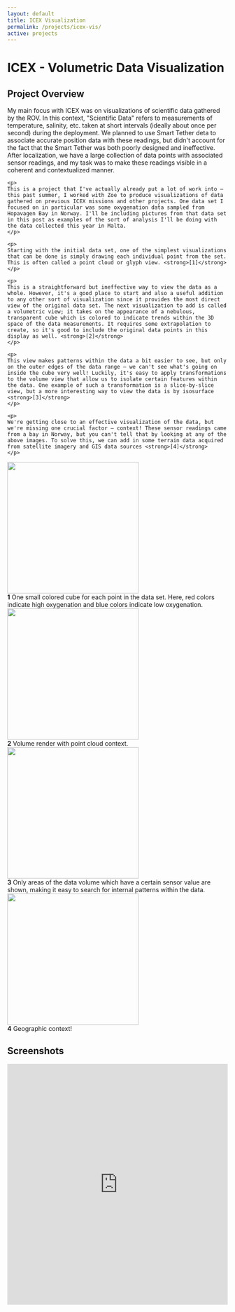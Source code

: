 ```yaml
---
layout: default
title: ICEX Visualization
permalink: /projects/icex-vis/
active: projects
---
```



<h1>ICEX - Volumetric Data Visualization</h1>

<h2>Project Overview</h2>
<div class="row">
  <div class="col-sm-6">
    <p>
    My main focus with ICEX was on visualizations of scientific data gathered by the ROV. In this context, "Scientific Data" refers to measurements of temperature, salinity, etc. taken at short intervals (ideally about once per second) during the deployment. We planned to use Smart Tether deta to associate accurate position data with these readings, but didn't account for the fact that the Smart Tether was both poorly designed and ineffective. After localization, we have a large collection of data points with associated sensor readings, and my task was to make these readings visible in a coherent and contextualized manner.
    </p>

    <p>
    This is a project that I've actually already put a lot of work into – this past summer, I worked with Zoe to produce visualizations of data gathered on previous ICEX missions and other projects. One data set I focused on in particular was some oxygenation data sampled from Hopavagen Bay in Norway. I'll be including pictures from that data set in this post as examples of the sort of analysis I'll be doing with the data collected this year in Malta.
    </p>

    <p>
    Starting with the initial data set, one of the simplest visualizations that can be done is simply drawing each individual point from the set. This is often called a point cloud or glyph view. <strong>[1]</strong>
    </p>

    <p>
    This is a straightforward but ineffective way to view the data as a whole. However, it's a good place to start and also a useful addition to any other sort of visualization since it provides the most direct view of the original data set. The next visualization to add is called a volumetric view; it takes on the appearance of a nebulous, transparent cube which is colored to indicate trends within the 3D space of the data measurements. It requires some extrapolation to create, so it's good to include the original data points in this display as well. <strong>[2]</strong>
    </p>

    <p>
    This view makes patterns within the data a bit easier to see, but only on the outer edges of the data range – we can't see what's going on inside the cube very well! Luckily, it's easy to apply transformations to the volume view that allow us to isolate certain features within the data. One example of such a transformation is a slice-by-slice view, but a more interesting way to view the data is by isosurface <strong>[3]</strong>
    </p>

    <p>
    We're getting close to an effective visualization of the data, but we're missing one crucial factor – context! These sensor readings came from a bay in Norway, but you can't tell that by looking at any of the above images. To solve this, we can add in some terrain data acquired from satellite imagery and GIS data sources <strong>[4]</strong>
    </p>
  </div>


  <div class="col-sm-6">
    <div class="row">
      <div class="col-sm-6">
        <div class="thumbnail">
          <a href="{{ "img/content/icex-vis/thumbs/1.png" | prepend: site.baseurl }}">
            <img src="{{ "img/content/icex-vis/thumbs/1.png" | prepend: site.baseurl }}" width="300" class="img-thumbnail">
          </a>
          <div class="caption">
            <strong>1</strong> One small colored cube for each point in the data set. Here, red colors indicate high oxygenation and blue colors indicate low oxygenation.
          </div>
        </div>
      </div>
      <div class="col-sm-6">
        <div class="thumbnail">
          <a href="{{ "img/content/icex-vis/thumbs/2.png" | prepend: site.baseurl }}">
            <img src="{{ "img/content/icex-vis/thumbs/2.png" | prepend: site.baseurl }}" width="300" class="img-thumbnail">
          </a>
          <div class="caption">
            <strong>2</strong> Volume render with point cloud context.
          </div>
        </div>
      </div>
    </div>
    <div class="row">
      <div class="col-sm-6">
        <div class="thumbnail">
          <a href="{{ "img/content/icex-vis/thumbs/3.png" | prepend: site.baseurl }}">
            <img src="{{ "img/content/icex-vis/thumbs/3.png" | prepend: site.baseurl }}" width="300" class="img-thumbnail">
          </a>
          <div class="caption">
            <strong>3</strong> Only areas of the data volume which have a certain sensor value are shown, making it easy to search for internal patterns within the data.
          </div>
        </div>
      </div>
      <div class="col-sm-6">
        <div class="thumbnail">
          <a href="{{ "img/content/icex-vis/thumbs/4.png" | prepend: site.baseurl }}">
            <img src="{{ "img/content/icex-vis/thumbs/4.png" | prepend: site.baseurl }}" width="300" class="img-thumbnail">
          </a>
          <div class="caption">
            <strong>4</strong> Geographic context!
          </div>
        </div>
      </div>
    </div>
  </div>
</div>


<h2>Screenshots</h2>
<iframe class="imgur-album" width="100%" height="550" frameborder="0" src="http://imgur.com/a/ho9m5/embed"></iframe>
